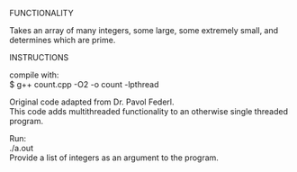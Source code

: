 FUNCTIONALITY

Takes an array of many integers, some large, some extremely small, and determines which are prime.
  
  
INSTRUCTIONS  
  
compile with:  
    $ g++ count.cpp -O2 -o count -lpthread  
  
Original code adapted from Dr. Pavol Federl.  
This code adds multithreaded functionality to an otherwise single threaded program.  


Run:  
	  ./a.out  
Provide a list of integers as an argument to the program.
